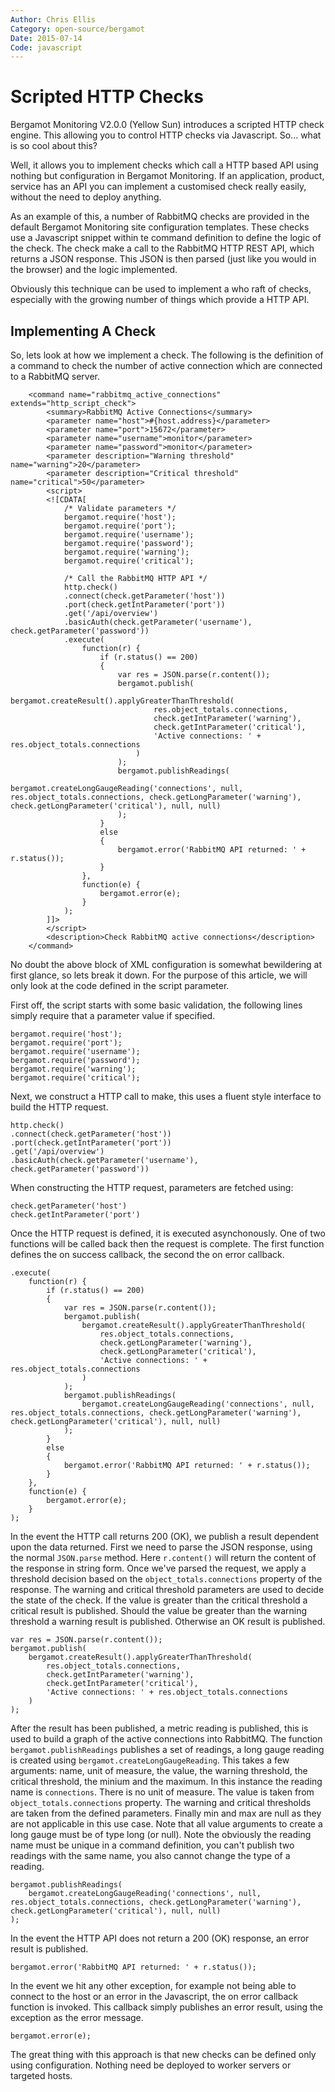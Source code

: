 ```yaml
---
Author: Chris Ellis
Category: open-source/bergamot
Date: 2015-07-14
Code: javascript
---
```

# Scripted HTTP Checks

Bergamot Monitoring V2.0.0 (Yellow Sun) introduces a scripted HTTP check engine. 
This allowing you to control HTTP checks via Javascript.  So... what is so cool 
about this?

Well, it allows you to implement checks which call a HTTP based API using nothing 
but configuration in Bergamot Monitoring.  If an application, product, service 
has an API you can implement a customised check really easily, without the need 
to deploy anything.

As an example of this, a number of RabbitMQ checks are provided in the default 
Bergamot Monitoring site configuration templates.  These checks use a Javascript 
snippet within te command definition to define the logic of the check.  The check 
make a call to the RabbitMQ HTTP REST API, which returns a JSON response.  This 
JSON is then parsed (just like you would in the browser) and the logic implemented.

Obviously this technique can be used to implement a who raft of checks, especially 
with the growing number of things which provide a HTTP API.

## Implementing A Check

So, lets look at how we implement a check.  The following is the definition of a 
command to check the number of active connection which are connected to a RabbitMQ 
server.

        <command name="rabbitmq_active_connections" extends="http_script_check">
            <summary>RabbitMQ Active Connections</summary>
            <parameter name="host">#{host.address}</parameter>
            <parameter name="port">15672</parameter>
            <parameter name="username">monitor</parameter>
            <parameter name="password">monitor</parameter>
            <parameter description="Warning threshold" name="warning">20</parameter>
            <parameter description="Critical threshold" name="critical">50</parameter>
            <script>
            <![CDATA[
                /* Validate parameters */
                bergamot.require('host');
                bergamot.require('port');
                bergamot.require('username');
                bergamot.require('password');
                bergamot.require('warning');
                bergamot.require('critical');
                
                /* Call the RabbitMQ HTTP API */
                http.check()
                .connect(check.getParameter('host'))
                .port(check.getIntParameter('port'))
                .get('/api/overview')
                .basicAuth(check.getParameter('username'), check.getParameter('password'))
                .execute(
                    function(r) {
                        if (r.status() == 200)
                        { 
                            var res = JSON.parse(r.content());
                            bergamot.publish(
                                bergamot.createResult().applyGreaterThanThreshold(
                                    res.object_totals.connections,
                                    check.getIntParameter('warning'),
                                    check.getIntParameter('critical'),
                                    'Active connections: ' + res.object_totals.connections
                                )
                            );
                            bergamot.publishReadings(
                                bergamot.createLongGaugeReading('connections', null, res.object_totals.connections, check.getLongParameter('warning'), check.getLongParameter('critical'), null, null)
                            );
                        }
                        else
                        {
                            bergamot.error('RabbitMQ API returned: ' + r.status());
                        }
                    }, 
                    function(e) { 
                        bergamot.error(e); 
                    }
                );
            ]]>
            </script>
            <description>Check RabbitMQ active connections</description>
        </command>

No doubt the above block of XML configuration is somewhat bewildering at first glance, so lets break 
it down.  For the purpose of this article, we will only look at the code defined in the script parameter.

First off, the script starts with some basic validation, the following lines simply require that a parameter 
value if specified.

    bergamot.require('host');
    bergamot.require('port');
    bergamot.require('username');
    bergamot.require('password');
    bergamot.require('warning');
    bergamot.require('critical');
    
Next, we construct a HTTP call to make, this uses a fluent style interface to build the HTTP request.
    
    http.check()
    .connect(check.getParameter('host'))
    .port(check.getIntParameter('port'))
    .get('/api/overview')
    .basicAuth(check.getParameter('username'), check.getParameter('password'))

When constructing the HTTP request, parameters are fetched using:

    check.getParameter('host')
    check.getIntParameter('port')

Once the HTTP request is defined, it is executed asynchonously.  One of two functions will be called back 
then the request is complete.  The first function defines the on success callback, the second the on error 
callback.

    .execute(
        function(r) {
            if (r.status() == 200)
            { 
                var res = JSON.parse(r.content());
                bergamot.publish(
                    bergamot.createResult().applyGreaterThanThreshold(
                        res.object_totals.connections,
                        check.getLongParameter('warning'),
                        check.getLongParameter('critical'),
                        'Active connections: ' + res.object_totals.connections
                    )
                );
                bergamot.publishReadings(
                    bergamot.createLongGaugeReading('connections', null, res.object_totals.connections, check.getLongParameter('warning'), check.getLongParameter('critical'), null, null)
                );
            }
            else
            {
                bergamot.error('RabbitMQ API returned: ' + r.status());
            }
        }, 
        function(e) { 
            bergamot.error(e); 
        }
    );

In the event the HTTP call returns 200 (OK), we publish a result dependent upon the data returned.  First 
we need to parse the JSON response, using the normal `JSON.parse` method.  Here `r.content()` will return 
the content of the response in string form.  Once we've parsed the request, we apply a threshold decision 
based on the `object_totals.connections` property of the response.  The warning and critical threshold 
parameters are used to decide the state of the check. If the value is greater than the critical threshold 
a critical result is published.  Should the value be greater than the warning threshold a warning result is 
published.  Otherwise an OK result is published.

    var res = JSON.parse(r.content());
    bergamot.publish(
        bergamot.createResult().applyGreaterThanThreshold(
            res.object_totals.connections,
            check.getIntParameter('warning'),
            check.getIntParameter('critical'),
            'Active connections: ' + res.object_totals.connections
        )
    );

After the result has been published, a metric reading is published, this is used to build a graph of the 
active connections into RabbitMQ. The function `bergamot.publishReadings` publishes a set of readings, 
a long gauge reading is created using `bergamot.createLongGaugeReading`.  This takes a few arguments: 
name, unit of measure, the value, the warning threshold, the critical threshold, the minium and the maximum. 
In this instance the reading name is `connections`. There is no unit of measure. The value is taken 
from `object_totals.connections` property. The warning and critical thresholds are taken from the defined 
parameters.  Finally min and max are null as they are not applicable in this use case.  Note that all value 
arguments to create a long gauge must be of type long (or null).  Note the obviously the reading name must 
be unique in a command definition, you can't publish two readings with the same name, you also cannot change 
the type of a reading.
    
    bergamot.publishReadings(
        bergamot.createLongGaugeReading('connections', null, res.object_totals.connections, check.getLongParameter('warning'), check.getLongParameter('critical'), null, null)
    );

In the event the HTTP API does not return a 200 (OK) response, an error result is published.

    bergamot.error('RabbitMQ API returned: ' + r.status());

In the event we hit any other exception, for example not being able to connect to the host or an error 
in the Javascript, the on error callback function is invoked.  This callback simply publishes an error 
result, using the exception as the error message.

    bergamot.error(e);

The great thing with this approach is that new checks can be defined only using configuration. Nothing 
need be deployed to worker servers or targeted hosts.
